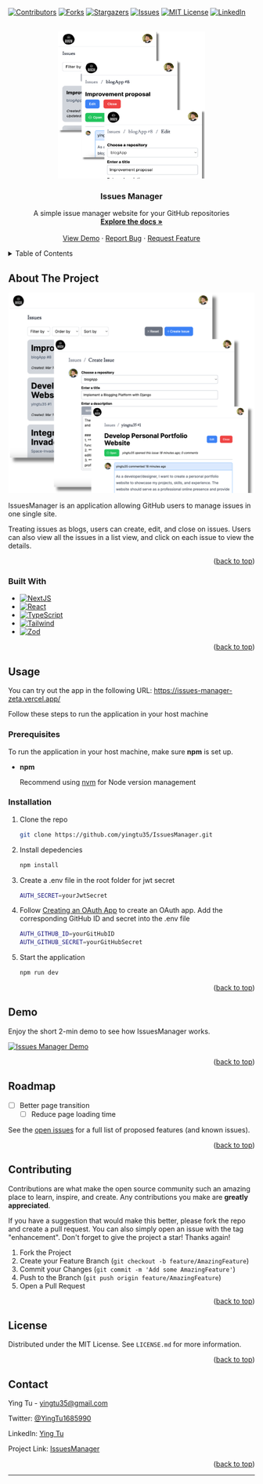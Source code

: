 <!-- Improved compatibility of back to top link: See: https://github.com/othneildrew/Best-README-Template/pull/73 -->
<a name="readme-top"></a>
<!--
*** Thanks for checking out the Best-README-Template. If you have a suggestion
*** that would make this better, please fork the repo and create a pull request
*** or simply open an issue with the tag "enhancement".
*** Don't forget to give the project a star!
*** Thanks again! Now go create something AMAZING! :D
-->



<!-- PROJECT SHIELDS -->
<!--
*** I'm using markdown "reference style" links for readability.
*** Reference links are enclosed in brackets [ ] instead of parentheses ( ).
*** See the bottom of this document for the declaration of the reference variables
*** for contributors-url, forks-url, etc. This is an optional, concise syntax you may use.
*** https://www.markdownguide.org/basic-syntax/#reference-style-links
-->
[![Contributors][contributors-shield]][contributors-url]
[![Forks][forks-shield]][forks-url]
[![Stargazers][stars-shield]][stars-url]
[![Issues][issues-shield]][issues-url]
[![MIT License][license-shield]][license-url]
[![LinkedIn][linkedin-shield]][linkedin-url]



<!-- PROJECT LOGO -->
<br />
<div align="center">
  <a href="https://github.com/yingtu35/IssuesManager">
    <img src="public/doing-mobile.png" alt="Logo" width="300" height="300">
  </a>

<h3 align="center">Issues Manager
</h3>

  <p align="center">
    A simple issue manager website for your GitHub repositories
    <br />
    <a href="https://github.com/yingtu35/IssuesManager"><strong>Explore the docs »</strong></a>
    <br />
    <br />
    <a href="#demo">View Demo</a>
    ·
    <a href="https://github.com/yingtu35/IssuesManager/issues">Report Bug</a>
    ·
    <a href="https://github.com/yingtu35/IssuesManager/issues">Request Feature</a>
  </p>
</div>



<!-- TABLE OF CONTENTS -->
<details>
  <summary>Table of Contents</summary>
  <ol>
    <li>
      <a href="#about-the-project">About The Project</a>
      <ul>
        <li><a href="#built-with">Built With</a></li>
      </ul>
    </li>
    <li><a href="#usage">Usage</a></li>
    <li><a href="#demo">Demo</a></li>
    <li><a href="#roadmap">Roadmap</a></li>
    <li><a href="#contributing">Contributing</a></li>
    <li><a href="#license">License</a></li>
    <li><a href="#contact">Contact</a></li>
    <!-- <li><a href="#acknowledgments">Acknowledgments</a></li> -->
  </ol>
</details>



<!-- ABOUT THE PROJECT -->
## About The Project

[![Product Name Screen Shot][product-screenshot]](https://github.com/yingtu35/IssuesManager)

IssuesManager is an application allowing GitHub users to manage issues in one single site.

Treating issues as blogs, users can create, edit, and close on issues. Users can also view all the issues in a list view, and click on each issue to view the details.

<p align="right">(<a href="#readme-top">back to top</a>)</p>



### Built With

* [![NextJS][NextJS.org]][NextJS-url]
* [![React][React.js]][React-url]
* [![TypeScript][TypeScript.org]][TypeScript-url]
* [![Tailwind][Tailwind.com]][Tailwind-url]
* [![Zod][Zod.dev]][Zod-url]

<p align="right">(<a href="#readme-top">back to top</a>)</p>



<!-- USAGE -->
## Usage

You can try out the app in the following URL:
https://issues-manager-zeta.vercel.app/

Follow these steps to run the application in your host machine

### Prerequisites

To run the application in your host machine, make sure **npm** is set up. 
* **npm**
  
  Recommend using [nvm][nvm-url] for Node version management


### Installation
1. Clone the repo
   ```sh
   git clone https://github.com/yingtu35/IssuesManager.git
   ```
2. Install depedencies
   ```sh
   npm install
   ```
3. Create a .env file in the root folder for jwt secret
   ```sh
   AUTH_SECRET=yourJwtSecret
   ```
4. Follow [Creating an OAuth App][OAuth-url] to create an OAuth app. Add the corresponding GitHub ID and secret into the .env file
    ```sh
    AUTH_GITHUB_ID=yourGitHubID
    AUTH_GITHUB_SECRET=yourGitHubSecret
    ```
5. Start the application
    ```sh
    npm run dev
    ```


<p align="right">(<a href="#readme-top">back to top</a>)</p>



<!-- DEMO -->
## Demo

Enjoy the short 2-min demo to see how IssuesManager works.

[![Issues Manager Demo](https://img.youtube.com/vi/uHcBTmiAhqQ/0.jpg)](https://www.youtube.com/watch?v=uHcBTmiAhqQ)

<p align="right">(<a href="#readme-top">back to top</a>)</p>



<!-- ROADMAP -->
## Roadmap

- [ ] Better page transition
  - [ ] Reduce page loading time
    <!-- - [ ] Nested Feature -->

See the [open issues](https://github.com/yingtu35/IssuesManager/issues) for a full list of proposed features (and known issues).

<p align="right">(<a href="#readme-top">back to top</a>)</p>



<!-- CONTRIBUTING -->
## Contributing

Contributions are what make the open source community such an amazing place to learn, inspire, and create. Any contributions you make are **greatly appreciated**.

If you have a suggestion that would make this better, please fork the repo and create a pull request. You can also simply open an issue with the tag "enhancement".
Don't forget to give the project a star! Thanks again!

1. Fork the Project
2. Create your Feature Branch (`git checkout -b feature/AmazingFeature`)
3. Commit your Changes (`git commit -m 'Add some AmazingFeature'`)
4. Push to the Branch (`git push origin feature/AmazingFeature`)
5. Open a Pull Request

<p align="right">(<a href="#readme-top">back to top</a>)</p>



<!-- LICENSE -->
## License

Distributed under the MIT License. See `LICENSE.md` for more information.

<p align="right">(<a href="#readme-top">back to top</a>)</p>



<!-- CONTACT -->
## Contact

Ying Tu - yingtu35@gmail.com

Twitter: [@YingTu1685990](https://twitter.com/YingTu1685990)

LinkedIn: [Ying Tu](https://www.linkedin.com/in/yingtu/)

Project Link: [IssuesManager](https://issues-manager-zeta.vercel.app/)


<p align="right">(<a href="#readme-top">back to top</a>)</p>

<!-- MARKDOWN LINKS & IMAGES -->
<!-- https://www.markdownguide.org/basic-syntax/#reference-style-links -->
[contributors-shield]: https://img.shields.io/github/contributors/yingtu35/IssuesManager.svg?style=for-the-badge
[contributors-url]: https://github.com/yingtu35/IssuesManager/graphs/contributors
[forks-shield]: https://img.shields.io/github/forks/yingtu35/IssuesManager.svg?style=for-the-badge
[forks-url]: https://github.com/yingtu35/IssuesManager/network/members
[stars-shield]: https://img.shields.io/github/stars/yingtu35/IssuesManager.svg?style=for-the-badge
[stars-url]: https://github.com/yingtu35/IssuesManager/stargazers
[issues-shield]: https://img.shields.io/github/issues/yingtu35/IssuesManager.svg?style=for-the-badge
[issues-url]: https://github.com/yingtu35/IssuesManager/issues
[license-shield]: https://img.shields.io/github/license/yingtu35/IssuesManager.svg?style=for-the-badge
[license-url]: https://github.com/yingtu35/IssuesManager/blob/main/LICENSE.md
[linkedin-shield]: https://img.shields.io/badge/-LinkedIn-black.svg?style=for-the-badge&logo=linkedin&colorB=0A66C2
[linkedin-url]: https://linkedin.com/in/yingtu
[product-screenshot]: public/doing-desktop3.png
[product-screenshot2]: public/doing-mobile.png
[React.js]: https://img.shields.io/badge/React-20232A?style=for-the-badge&logo=react&logoColor=61DAFB
[React-url]: https://reactjs.org/
[Tailwind.com]: https://img.shields.io/badge/tailwindcss-06B6D4?style=for-the-badge&logo=Tailwindcss&logoColor=white
[Tailwind-url]: https://tailwindcss.com/
[NextJS.org]: https://img.shields.io/badge/NextJS-000000?style=for-the-badge&logo=nextdotjs&logoColor=white
[NextJS-url]: https://nextjs.org/
[TypeScript.org]: https://img.shields.io/badge/TypeScript-3178C6?style=for-the-badge&logo=typescript&logoColor=white
[TypeScript-url]: https://www.typescriptlang.org/
[Zod.dev]: https://img.shields.io/badge/Zod-3E67B1?style=for-the-badge&logo=zod&logoColor=white
[Zod-url]: https://zod.dev/
[nvm-url]: https://github.com/nvm-sh/nvm
[OAuth-url]: https://docs.github.com/en/apps/oauth-apps/building-oauth-apps/creating-an-oauth-app
[demo-url]: https://youtu.be/sCE-lH05nV4
****